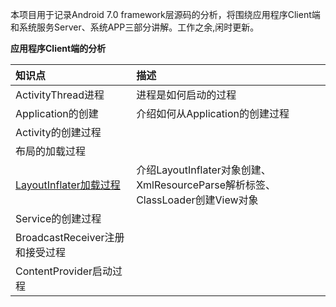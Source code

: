 
本项目用于记录Android 7.0 framework层源码的分析，将围绕应用程序Client端和系统服务Server、系统APP三部分讲解。工作之余,闲时更新。

**应用程序Client端的分析**

| 知识点 | 描述 |
| :---| :--- |
| ActivityThread进程 | 进程是如何启动的过程 |
| Application的创建 | 介绍如何从Application的创建过程 |
| Activity的创建过程 | |
| 布局的加载过程| |
| [LayoutInflater加载过程](https://github.com/13767004362/Analysis-AndroidFramewok/blob/master/document/LayoutInflater%E5%8A%A0%E8%BD%BD%E8%BF%87%E7%A8%8B.md)| 介绍LayoutInflater对象创建、XmlResourceParse解析标签、ClassLoader创建View对象|
| Service的创建过程| |
| BroadcastReceiver注册和接受过程| |
| ContentProvider启动过程| |


